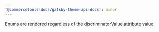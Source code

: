 ```yaml
---
'@commercetools-docs/gatsby-theme-api-docs': minor
---
```


Enums are rendered regardless of the discriminatorValue attribute value
